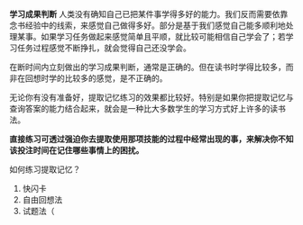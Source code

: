 **学习成果判断**
人类没有确知自己已把某件事学得多好的能力。我们反而需要依靠念书经验中的线索，来感觉自己做得多好。部分是基于我们感觉自己能多顺利地处理某事。如果学习任务做起来感觉简单且平顺，就比较可能相信自己学会了；若学习任务过程感觉不断挣扎，就会觉得自己还没学会。

在断时间内立刻做出的学习成果判断，通常是正确的。但在读书时学得比较多，而非在回想时学的比较多的感觉，是不正确的。

无论你有没有准备好，提取记忆练习的效果都比较好。特别是如果你把提取记忆与查询答案的能力结合起来，就会是一种比大多数学生的学习方式好上许多的读书法。


**直接练习可透过强迫你去提取使用那项技能的过程中经常出现的事，来解决你不知该投注时间在记住哪些事情上的困扰。**


如何练习提取记忆？
1. 快闪卡
2. 自由回想法
3. 试题法（